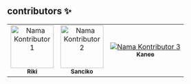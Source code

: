 ## contributors ✨

<table>
  <tr>
    <td align="center">
      <a href="https://github.com/username1">
        <img src="https://avatars.githubusercontent.com/u/USER_ID_1?v=4" width="100px;" alt="Nama Kontributor 1"/>
        <br />
        <sub><b>Riki</b></sub>
      </a>
    </td>
    <td align="center">
      <a href="https://github.com/username2">
        <img src="https://avatars.githubusercontent.com/u/USER_ID_2?v=4" width="100px;" alt="Nama Kontributor 2"/>
        <br />
        <sub><b>Sanciko</b></sub>
      </a>
    </td>
    <td align="center">
      <a href="https://github.com/Kanee18">
        <img src="https://avatars.githubusercontent.com/u/84693324?s=400&u=dccd7cfb703b79513b32ae2e89d7a15685c3cff8&v=4" alt="Nama Kontributor 3"/>
        <br />
        <sub><b>Kanee</b></sub>
      </a>
    </td>
  </tr>
</table>
